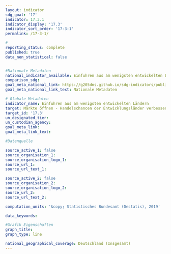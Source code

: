 ```yaml
---
layout: indicator                       
sdg_goal: '17'                       
indicator: 17.3.1                       
indicator_display: '17.3'                       
indicator_sort_order: '17-3-1'                       
permalink: /17-3-1/                       

#                       
reporting_status: complete                       
published: true                       
data_non_statistical: false                       


#Nationale Metadaten                       
national_indicator_available: Einfuhren aus am wenigsten entwickelten Ländern (LDCs)                       
comparison_sdg:                       
goal_meta_national_link: https://g205dns.github.io/sdg-indicators/public/MetaDe/17.3..pdf
goal_meta_national_link_text: Nationale Metadaten                       

# Globale Metadaten                       
indicator_name: Einfuhren aus am wenigsten entwickelten Ländern                       
target: Märkte öffnen - Handelschancen der Entwicklungsländer verbessen                       
target_id: '17.3'                       
un_designated_tier:                        
un_custodian_agency:                        
goal_meta_link:                        
goal_meta_link_text:                        

#Datenquelle                       

source_active_1: false                       
source_organisation_1:                        
source_organisation_logo_1:                        
source_url_1:                        
source_url_text_1:                        

source_active_2: false                       
source_organisation_2:                        
source_organisation_logo_2:                        
source_url_2:                        
source_url_text_2:                        

computation_units: '&copy; Statistisches Bundesamt (Destatis), 2019'                       

data_keywords:                        

#Grafik Eigenschaften                       
graph_title:                        
graph_type: line                       

national_geographical_coverage: Deutschland (Insgesamt)
---
```

